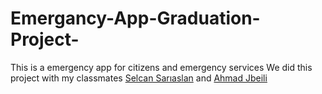 # Emergancy-App-Graduation-Project-
This is a emergency app for citizens and emergency services
We did this project with my classmates [Selcan Sarıaslan](https://github.com/SelcanSariarslan) and [Ahmad Jbeili](https://github.com/ahmadjb)
